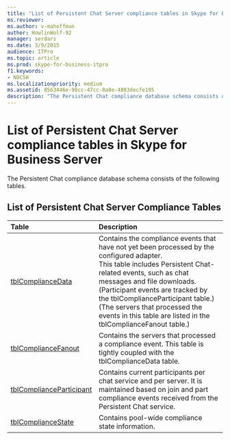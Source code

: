 ```yaml
---
title: "List of Persistent Chat Server compliance tables in Skype for Business Server"
ms.reviewer: 
ms.author: v-mahoffman
author: HowlinWolf-92
manager: serdars
ms.date: 3/9/2015
audience: ITPro
ms.topic: article
ms.prod: skype-for-business-itpro
f1.keywords:
- NOCSH
ms.localizationpriority: medium
ms.assetid: 8563446e-90cc-47cc-8a8e-4883decfe195
description: "The Persistent Chat compliance database schema consists of the following tables."
---
```


# List of Persistent Chat Server compliance tables in Skype for Business Server
 
The Persistent Chat compliance database schema consists of the following tables.
  
## List of Persistent Chat Server Compliance Tables

|**Table**|**Description**|
|:-----|:-----|
|[tblComplianceData](tblcompliancedata.md) <br/> |Contains the compliance events that have not yet been processed by the configured adapter.  <br/> This table includes Persistent Chat-related events, such as chat messages and file downloads. (Participant events are tracked by the tblComplianceParticipant table.)  <br/> (The servers that processed the events in this table are listed in the tblComplianceFanout table.)  <br/> |
|[tblComplianceFanout](tblcompliancefanout.md) <br/> |Contains the servers that processed a compliance event. This table is tightly coupled with the tblComplianceData table.  <br/> |
|[tblComplianceParticipant](tblcomplianceparticipant.md) <br/> |Contains current participants per chat service and per server. It is maintained based on join and part compliance events received from the Persistent Chat service.  <br/> |
|[tblComplianceState](tblcompliancestate.md) <br/> |Contains pool-wide compliance state information.  <br/> |
   

